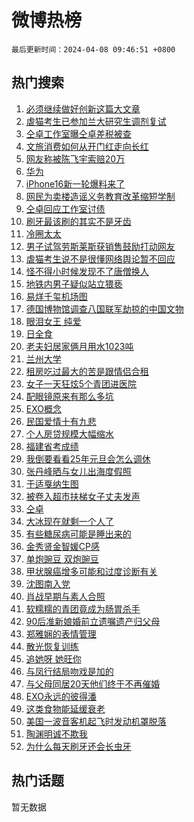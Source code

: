 # 微博热榜

`最后更新时间：2024-04-08 09:46:51 +0800`

## 热门搜索

1. [必须继续做好创新这篇大文章](https://m.weibo.cn/search?containerid=100103type%3D1%26t%3D10%26q%3D%23%E5%BF%85%E9%A1%BB%E7%BB%A7%E7%BB%AD%E5%81%9A%E5%A5%BD%E5%88%9B%E6%96%B0%E8%BF%99%E7%AF%87%E5%A4%A7%E6%96%87%E7%AB%A0%23&stream_entry_id=51&isnewpage=1&extparam=seat%3D1%26pos%3D0%26q%3D%2523%25E5%25BF%2585%25E9%25A1%25BB%25E7%25BB%25A7%25E7%25BB%25AD%25E5%2581%259A%25E5%25A5%25BD%25E5%2588%259B%25E6%2596%25B0%25E8%25BF%2599%25E7%25AF%2587%25E5%25A4%25A7%25E6%2596%2587%25E7%25AB%25A0%2523%26stream_entry_id%3D51%26dgr%3D0%26c_type%3D51%26filter_type%3Drealtimehot%26cate%3D10103%26display_time%3D1712540810%26pre_seqid%3D171254081014905556225)
1. [虐猫考生已参加兰大研究生调剂复试](https://m.weibo.cn/search?containerid=100103type%3D1%26t%3D10%26q%3D%23%E8%99%90%E7%8C%AB%E8%80%83%E7%94%9F%E5%B7%B2%E5%8F%82%E5%8A%A0%E5%85%B0%E5%A4%A7%E7%A0%94%E7%A9%B6%E7%94%9F%E8%B0%83%E5%89%82%E5%A4%8D%E8%AF%95%23&stream_entry_id=31&isnewpage=1&extparam=seat%3D1%26pos%3D0%26flag%3D2%26q%3D%2523%25E8%2599%2590%25E7%258C%25AB%25E8%2580%2583%25E7%2594%259F%25E5%25B7%25B2%25E5%258F%2582%25E5%258A%25A0%25E5%2585%25B0%25E5%25A4%25A7%25E7%25A0%2594%25E7%25A9%25B6%25E7%2594%259F%25E8%25B0%2583%25E5%2589%2582%25E5%25A4%258D%25E8%25AF%2595%2523%26dgr%3D0%26c_type%3D31%26cate%3D5001%26band_rank%3D1%26stream_entry_id%3D31%26lcate%3D5001%26filter_type%3Drealtimehot%26realpos%3D1%26display_time%3D1712540810%26pre_seqid%3D171254081014905556225)
1. [仝卓工作室曝仝卓差税被查](https://m.weibo.cn/search?containerid=100103type%3D1%26t%3D10%26q%3D%23%E4%BB%9D%E5%8D%93%E5%B7%A5%E4%BD%9C%E5%AE%A4%E6%9B%9D%E4%BB%9D%E5%8D%93%E5%B7%AE%E7%A8%8E%E8%A2%AB%E6%9F%A5%23&stream_entry_id=31&isnewpage=1&extparam=seat%3D1%26pos%3D1%26flag%3D2%26q%3D%2523%25E4%25BB%259D%25E5%258D%2593%25E5%25B7%25A5%25E4%25BD%259C%25E5%25AE%25A4%25E6%259B%259D%25E4%25BB%259D%25E5%258D%2593%25E5%25B7%25AE%25E7%25A8%258E%25E8%25A2%25AB%25E6%259F%25A5%2523%26dgr%3D0%26c_type%3D31%26cate%3D5001%26band_rank%3D2%26stream_entry_id%3D31%26lcate%3D5001%26filter_type%3Drealtimehot%26realpos%3D2%26display_time%3D1712540810%26pre_seqid%3D171254081014905556225)
1. [文旅消费如何从开门红走向长红](https://m.weibo.cn/search?containerid=100103type%3D1%26t%3D10%26q%3D%23%E6%96%87%E6%97%85%E6%B6%88%E8%B4%B9%E5%A6%82%E4%BD%95%E4%BB%8E%E5%BC%80%E9%97%A8%E7%BA%A2%E8%B5%B0%E5%90%91%E9%95%BF%E7%BA%A2%23&stream_entry_id=31&isnewpage=1&extparam=seat%3D1%26pos%3D2%26flag%3D0%26q%3D%2523%25E6%2596%2587%25E6%2597%2585%25E6%25B6%2588%25E8%25B4%25B9%25E5%25A6%2582%25E4%25BD%2595%25E4%25BB%258E%25E5%25BC%2580%25E9%2597%25A8%25E7%25BA%25A2%25E8%25B5%25B0%25E5%2590%2591%25E9%2595%25BF%25E7%25BA%25A2%2523%26dgr%3D0%26c_type%3D31%26cate%3D5001%26band_rank%3D3%26stream_entry_id%3D31%26lcate%3D5001%26filter_type%3Drealtimehot%26realpos%3D3%26display_time%3D1712540810%26pre_seqid%3D171254081014905556225)
1. [网友称被陈飞宇索赔20万](https://m.weibo.cn/search?containerid=100103type%3D1%26t%3D10%26q%3D%23%E7%BD%91%E5%8F%8B%E7%A7%B0%E8%A2%AB%E9%99%88%E9%A3%9E%E5%AE%87%E7%B4%A2%E8%B5%9420%E4%B8%87%23&stream_entry_id=31&isnewpage=1&extparam=seat%3D1%26pos%3D3%26flag%3D1%26q%3D%2523%25E7%25BD%2591%25E5%258F%258B%25E7%25A7%25B0%25E8%25A2%25AB%25E9%2599%2588%25E9%25A3%259E%25E5%25AE%2587%25E7%25B4%25A2%25E8%25B5%259420%25E4%25B8%2587%2523%26dgr%3D0%26c_type%3D31%26cate%3D5001%26band_rank%3D4%26stream_entry_id%3D31%26lcate%3D5001%26filter_type%3Drealtimehot%26realpos%3D4%26display_time%3D1712540810%26pre_seqid%3D171254081014905556225)
1. [华为](https://m.weibo.cn/search?containerid=100103type%3D1%26t%3D10%26q%3D%E5%8D%8E%E4%B8%BA&stream_entry_id=31&isnewpage=1&extparam=seat%3D1%26pos%3D4%26flag%3D1%26q%3D%25E5%258D%258E%25E4%25B8%25BA%26dgr%3D0%26c_type%3D31%26cate%3D5001%26band_rank%3D5%26stream_entry_id%3D31%26lcate%3D5001%26filter_type%3Drealtimehot%26realpos%3D5%26display_time%3D1712540810%26pre_seqid%3D171254081014905556225)
1. [iPhone16新一轮爆料来了](https://m.weibo.cn/search?containerid=100103type%3D1%26t%3D10%26q%3D%23iPhone16%E6%96%B0%E4%B8%80%E8%BD%AE%E7%88%86%E6%96%99%E6%9D%A5%E4%BA%86%23&stream_entry_id=31&isnewpage=1&extparam=seat%3D1%26pos%3D5%26flag%3D0%26q%3D%2523iPhone16%25E6%2596%25B0%25E4%25B8%2580%25E8%25BD%25AE%25E7%2588%2586%25E6%2596%2599%25E6%259D%25A5%25E4%25BA%2586%2523%26dgr%3D0%26c_type%3D31%26cate%3D5001%26band_rank%3D6%26stream_entry_id%3D31%26lcate%3D5001%26filter_type%3Drealtimehot%26realpos%3D6%26display_time%3D1712540810%26pre_seqid%3D171254081014905556225)
1. [网民为卖楼造谣义务教育改革缩短学制](https://m.weibo.cn/search?containerid=100103type%3D1%26t%3D10%26q%3D%23%E7%BD%91%E6%B0%91%E4%B8%BA%E5%8D%96%E6%A5%BC%E9%80%A0%E8%B0%A3%E4%B9%89%E5%8A%A1%E6%95%99%E8%82%B2%E6%94%B9%E9%9D%A9%E7%BC%A9%E7%9F%AD%E5%AD%A6%E5%88%B6%23&stream_entry_id=31&isnewpage=1&extparam=seat%3D1%26pos%3D6%26q%3D%2523%25E7%25BD%2591%25E6%25B0%2591%25E4%25B8%25BA%25E5%258D%2596%25E6%25A5%25BC%25E9%2580%25A0%25E8%25B0%25A3%25E4%25B9%2589%25E5%258A%25A1%25E6%2595%2599%25E8%2582%25B2%25E6%2594%25B9%25E9%259D%25A9%25E7%25BC%25A9%25E7%259F%25AD%25E5%25AD%25A6%25E5%2588%25B6%2523%26dgr%3D0%26c_type%3D31%26adid%3D230268%26cate%3D5001%26band_rank%3D7%26stream_entry_id%3D31%26is_ad_pos%3D1%26filter_type%3Drealtimehot%26lcate%3D5001%26display_time%3D1712540810%26pre_seqid%3D171254081014905556225)
1. [仝卓回应工作室讨债](https://m.weibo.cn/search?containerid=100103type%3D1%26t%3D10%26q%3D%23%E4%BB%9D%E5%8D%93%E5%9B%9E%E5%BA%94%E5%B7%A5%E4%BD%9C%E5%AE%A4%E8%AE%A8%E5%80%BA%23&stream_entry_id=31&isnewpage=1&extparam=seat%3D1%26pos%3D7%26flag%3D1%26q%3D%2523%25E4%25BB%259D%25E5%258D%2593%25E5%259B%259E%25E5%25BA%2594%25E5%25B7%25A5%25E4%25BD%259C%25E5%25AE%25A4%25E8%25AE%25A8%25E5%2580%25BA%2523%26dgr%3D0%26c_type%3D31%26cate%3D5001%26band_rank%3D7%26stream_entry_id%3D31%26lcate%3D5001%26filter_type%3Drealtimehot%26realpos%3D7%26display_time%3D1712540810%26pre_seqid%3D171254081014905556225)
1. [刷牙最该刷的其实不是牙齿](https://m.weibo.cn/search?containerid=100103type%3D1%26t%3D10%26q%3D%23%E5%88%B7%E7%89%99%E6%9C%80%E8%AF%A5%E5%88%B7%E7%9A%84%E5%85%B6%E5%AE%9E%E4%B8%8D%E6%98%AF%E7%89%99%E9%BD%BF%23&stream_entry_id=31&isnewpage=1&extparam=seat%3D1%26pos%3D8%26flag%3D0%26q%3D%2523%25E5%2588%25B7%25E7%2589%2599%25E6%259C%2580%25E8%25AF%25A5%25E5%2588%25B7%25E7%259A%2584%25E5%2585%25B6%25E5%25AE%259E%25E4%25B8%258D%25E6%2598%25AF%25E7%2589%2599%25E9%25BD%25BF%2523%26dgr%3D0%26c_type%3D31%26cate%3D5001%26band_rank%3D8%26stream_entry_id%3D31%26lcate%3D5001%26filter_type%3Drealtimehot%26realpos%3D8%26display_time%3D1712540810%26pre_seqid%3D171254081014905556225)
1. [冷圈太太](https://m.weibo.cn/search?containerid=100103type%3D1%26t%3D10%26q%3D%E5%86%B7%E5%9C%88%E5%A4%AA%E5%A4%AA&stream_entry_id=31&isnewpage=1&extparam=seat%3D1%26pos%3D9%26flag%3D0%26q%3D%25E5%2586%25B7%25E5%259C%2588%25E5%25A4%25AA%25E5%25A4%25AA%26dgr%3D0%26c_type%3D31%26cate%3D5001%26band_rank%3D9%26stream_entry_id%3D31%26lcate%3D5001%26filter_type%3Drealtimehot%26realpos%3D9%26display_time%3D1712540810%26pre_seqid%3D171254081014905556225)
1. [男子试驾劳斯莱斯获销售鼓励打动网友](https://m.weibo.cn/search?containerid=100103type%3D1%26t%3D10%26q%3D%23%E7%94%B7%E5%AD%90%E8%AF%95%E9%A9%BE%E5%8A%B3%E6%96%AF%E8%8E%B1%E6%96%AF%E8%8E%B7%E9%94%80%E5%94%AE%E9%BC%93%E5%8A%B1%E6%89%93%E5%8A%A8%E7%BD%91%E5%8F%8B%23&stream_entry_id=31&isnewpage=1&extparam=seat%3D1%26pos%3D10%26flag%3D32768%26q%3D%2523%25E7%2594%25B7%25E5%25AD%2590%25E8%25AF%2595%25E9%25A9%25BE%25E5%258A%25B3%25E6%2596%25AF%25E8%258E%25B1%25E6%2596%25AF%25E8%258E%25B7%25E9%2594%2580%25E5%2594%25AE%25E9%25BC%2593%25E5%258A%25B1%25E6%2589%2593%25E5%258A%25A8%25E7%25BD%2591%25E5%258F%258B%2523%26dgr%3D0%26c_type%3D31%26cate%3D5001%26band_rank%3D10%26stream_entry_id%3D31%26lcate%3D5001%26filter_type%3Drealtimehot%26realpos%3D10%26display_time%3D1712540810%26pre_seqid%3D171254081014905556225)
1. [虐猫考生说不是很懂网络舆论暂不回应](https://m.weibo.cn/search?containerid=100103type%3D1%26t%3D10%26q%3D%23%E8%99%90%E7%8C%AB%E8%80%83%E7%94%9F%E8%AF%B4%E4%B8%8D%E6%98%AF%E5%BE%88%E6%87%82%E7%BD%91%E7%BB%9C%E8%88%86%E8%AE%BA%E6%9A%82%E4%B8%8D%E5%9B%9E%E5%BA%94%23&stream_entry_id=31&isnewpage=1&extparam=seat%3D1%26pos%3D11%26flag%3D2%26q%3D%2523%25E8%2599%2590%25E7%258C%25AB%25E8%2580%2583%25E7%2594%259F%25E8%25AF%25B4%25E4%25B8%258D%25E6%2598%25AF%25E5%25BE%2588%25E6%2587%2582%25E7%25BD%2591%25E7%25BB%259C%25E8%2588%2586%25E8%25AE%25BA%25E6%259A%2582%25E4%25B8%258D%25E5%259B%259E%25E5%25BA%2594%2523%26dgr%3D0%26c_type%3D31%26cate%3D5001%26band_rank%3D11%26stream_entry_id%3D31%26lcate%3D5001%26filter_type%3Drealtimehot%26realpos%3D11%26display_time%3D1712540810%26pre_seqid%3D171254081014905556225)
1. [怪不得小时候发现不了唐僧换人](https://m.weibo.cn/search?containerid=100103type%3D1%26t%3D10%26q%3D%E6%80%AA%E4%B8%8D%E5%BE%97%E5%B0%8F%E6%97%B6%E5%80%99%E5%8F%91%E7%8E%B0%E4%B8%8D%E4%BA%86%E5%94%90%E5%83%A7%E6%8D%A2%E4%BA%BA&stream_entry_id=31&isnewpage=1&extparam=seat%3D1%26pos%3D12%26flag%3D1%26q%3D%25E6%2580%25AA%25E4%25B8%258D%25E5%25BE%2597%25E5%25B0%258F%25E6%2597%25B6%25E5%2580%2599%25E5%258F%2591%25E7%258E%25B0%25E4%25B8%258D%25E4%25BA%2586%25E5%2594%2590%25E5%2583%25A7%25E6%258D%25A2%25E4%25BA%25BA%26dgr%3D0%26c_type%3D31%26cate%3D5001%26band_rank%3D12%26stream_entry_id%3D31%26lcate%3D5001%26filter_type%3Drealtimehot%26realpos%3D12%26display_time%3D1712540810%26pre_seqid%3D171254081014905556225)
1. [地铁内男子疑似站立猥亵](https://m.weibo.cn/search?containerid=100103type%3D1%26t%3D10%26q%3D%23%E5%9C%B0%E9%93%81%E5%86%85%E7%94%B7%E5%AD%90%E7%96%91%E4%BC%BC%E7%AB%99%E7%AB%8B%E7%8C%A5%E4%BA%B5%23&stream_entry_id=31&isnewpage=1&extparam=seat%3D1%26pos%3D13%26flag%3D0%26q%3D%2523%25E5%259C%25B0%25E9%2593%2581%25E5%2586%2585%25E7%2594%25B7%25E5%25AD%2590%25E7%2596%2591%25E4%25BC%25BC%25E7%25AB%2599%25E7%25AB%258B%25E7%258C%25A5%25E4%25BA%25B5%2523%26dgr%3D0%26c_type%3D31%26cate%3D5001%26band_rank%3D13%26stream_entry_id%3D31%26lcate%3D5001%26filter_type%3Drealtimehot%26realpos%3D13%26display_time%3D1712540810%26pre_seqid%3D171254081014905556225)
1. [易烊千玺机场图](https://m.weibo.cn/search?containerid=100103type%3D1%26t%3D10%26q%3D%E6%98%93%E7%83%8A%E5%8D%83%E7%8E%BA%E6%9C%BA%E5%9C%BA%E5%9B%BE&stream_entry_id=31&isnewpage=1&extparam=seat%3D1%26pos%3D14%26flag%3D1%26q%3D%25E6%2598%2593%25E7%2583%258A%25E5%258D%2583%25E7%258E%25BA%25E6%259C%25BA%25E5%259C%25BA%25E5%259B%25BE%26dgr%3D0%26c_type%3D31%26cate%3D5001%26band_rank%3D14%26stream_entry_id%3D31%26lcate%3D5001%26filter_type%3Drealtimehot%26realpos%3D14%26display_time%3D1712540810%26pre_seqid%3D171254081014905556225)
1. [德国博物馆调查八国联军劫掠的中国文物](https://m.weibo.cn/search?containerid=100103type%3D1%26t%3D10%26q%3D%23%E5%BE%B7%E5%9B%BD%E5%8D%9A%E7%89%A9%E9%A6%86%E8%B0%83%E6%9F%A5%E5%85%AB%E5%9B%BD%E8%81%94%E5%86%9B%E5%8A%AB%E6%8E%A0%E7%9A%84%E4%B8%AD%E5%9B%BD%E6%96%87%E7%89%A9%23&stream_entry_id=31&isnewpage=1&extparam=seat%3D1%26pos%3D15%26flag%3D1%26q%3D%2523%25E5%25BE%25B7%25E5%259B%25BD%25E5%258D%259A%25E7%2589%25A9%25E9%25A6%2586%25E8%25B0%2583%25E6%259F%25A5%25E5%2585%25AB%25E5%259B%25BD%25E8%2581%2594%25E5%2586%259B%25E5%258A%25AB%25E6%258E%25A0%25E7%259A%2584%25E4%25B8%25AD%25E5%259B%25BD%25E6%2596%2587%25E7%2589%25A9%2523%26dgr%3D0%26c_type%3D31%26cate%3D5001%26band_rank%3D15%26stream_entry_id%3D31%26lcate%3D5001%26filter_type%3Drealtimehot%26realpos%3D15%26display_time%3D1712540810%26pre_seqid%3D171254081014905556225)
1. [眼泪女王 纯爱](https://m.weibo.cn/search?containerid=100103type%3D1%26t%3D10%26q%3D%E7%9C%BC%E6%B3%AA%E5%A5%B3%E7%8E%8B+%E7%BA%AF%E7%88%B1&stream_entry_id=31&isnewpage=1&extparam=seat%3D1%26pos%3D16%26flag%3D1%26q%3D%25E7%259C%25BC%25E6%25B3%25AA%25E5%25A5%25B3%25E7%258E%258B%2520%25E7%25BA%25AF%25E7%2588%25B1%26dgr%3D0%26c_type%3D31%26cate%3D5001%26band_rank%3D16%26stream_entry_id%3D31%26lcate%3D5001%26filter_type%3Drealtimehot%26realpos%3D16%26display_time%3D1712540810%26pre_seqid%3D171254081014905556225)
1. [日全食](https://m.weibo.cn/search?containerid=100103type%3D1%26t%3D10%26q%3D%E6%97%A5%E5%85%A8%E9%A3%9F&stream_entry_id=31&isnewpage=1&extparam=seat%3D1%26pos%3D17%26flag%3D0%26q%3D%25E6%2597%25A5%25E5%2585%25A8%25E9%25A3%259F%26dgr%3D0%26c_type%3D31%26cate%3D5001%26band_rank%3D17%26stream_entry_id%3D31%26lcate%3D5001%26filter_type%3Drealtimehot%26realpos%3D17%26display_time%3D1712540810%26pre_seqid%3D171254081014905556225)
1. [老夫妇居家俩月用水1023吨](https://m.weibo.cn/search?containerid=100103type%3D1%26t%3D10%26q%3D%23%E8%80%81%E5%A4%AB%E5%A6%87%E5%B1%85%E5%AE%B6%E4%BF%A9%E6%9C%88%E7%94%A8%E6%B0%B41023%E5%90%A8%23&stream_entry_id=31&isnewpage=1&extparam=seat%3D1%26pos%3D18%26flag%3D1%26q%3D%2523%25E8%2580%2581%25E5%25A4%25AB%25E5%25A6%2587%25E5%25B1%2585%25E5%25AE%25B6%25E4%25BF%25A9%25E6%259C%2588%25E7%2594%25A8%25E6%25B0%25B41023%25E5%2590%25A8%2523%26dgr%3D0%26c_type%3D31%26cate%3D5001%26band_rank%3D18%26stream_entry_id%3D31%26lcate%3D5001%26filter_type%3Drealtimehot%26realpos%3D18%26display_time%3D1712540810%26pre_seqid%3D171254081014905556225)
1. [兰州大学](https://m.weibo.cn/search?containerid=100103type%3D1%26t%3D10%26q%3D%E5%85%B0%E5%B7%9E%E5%A4%A7%E5%AD%A6&stream_entry_id=31&isnewpage=1&extparam=seat%3D1%26pos%3D19%26flag%3D1%26q%3D%25E5%2585%25B0%25E5%25B7%259E%25E5%25A4%25A7%25E5%25AD%25A6%26dgr%3D0%26c_type%3D31%26cate%3D5001%26band_rank%3D19%26stream_entry_id%3D31%26lcate%3D5001%26filter_type%3Drealtimehot%26realpos%3D19%26display_time%3D1712540810%26pre_seqid%3D171254081014905556225)
1. [租房吃过最大的苦是跟情侣合租](https://m.weibo.cn/search?containerid=100103type%3D1%26t%3D10%26q%3D%23%E7%A7%9F%E6%88%BF%E5%90%83%E8%BF%87%E6%9C%80%E5%A4%A7%E7%9A%84%E8%8B%A6%E6%98%AF%E8%B7%9F%E6%83%85%E4%BE%A3%E5%90%88%E7%A7%9F%23&stream_entry_id=31&isnewpage=1&extparam=seat%3D1%26pos%3D20%26flag%3D0%26q%3D%2523%25E7%25A7%259F%25E6%2588%25BF%25E5%2590%2583%25E8%25BF%2587%25E6%259C%2580%25E5%25A4%25A7%25E7%259A%2584%25E8%258B%25A6%25E6%2598%25AF%25E8%25B7%259F%25E6%2583%2585%25E4%25BE%25A3%25E5%2590%2588%25E7%25A7%259F%2523%26dgr%3D0%26c_type%3D31%26cate%3D5001%26band_rank%3D20%26stream_entry_id%3D31%26lcate%3D5001%26filter_type%3Drealtimehot%26realpos%3D20%26display_time%3D1712540810%26pre_seqid%3D171254081014905556225)
1. [女子一天狂炫5个青团进医院](https://m.weibo.cn/search?containerid=100103type%3D1%26t%3D10%26q%3D%23%E5%A5%B3%E5%AD%90%E4%B8%80%E5%A4%A9%E7%8B%82%E7%82%AB5%E4%B8%AA%E9%9D%92%E5%9B%A2%E8%BF%9B%E5%8C%BB%E9%99%A2%23&stream_entry_id=31&isnewpage=1&extparam=seat%3D1%26pos%3D21%26flag%3D1%26q%3D%2523%25E5%25A5%25B3%25E5%25AD%2590%25E4%25B8%2580%25E5%25A4%25A9%25E7%258B%2582%25E7%2582%25AB5%25E4%25B8%25AA%25E9%259D%2592%25E5%259B%25A2%25E8%25BF%259B%25E5%258C%25BB%25E9%2599%25A2%2523%26dgr%3D0%26c_type%3D31%26cate%3D5001%26band_rank%3D21%26stream_entry_id%3D31%26lcate%3D5001%26filter_type%3Drealtimehot%26realpos%3D21%26display_time%3D1712540810%26pre_seqid%3D171254081014905556225)
1. [配眼镜原来有那么多坑](https://m.weibo.cn/search?containerid=100103type%3D1%26t%3D10%26q%3D%23%E9%85%8D%E7%9C%BC%E9%95%9C%E5%8E%9F%E6%9D%A5%E6%9C%89%E9%82%A3%E4%B9%88%E5%A4%9A%E5%9D%91%23&stream_entry_id=31&isnewpage=1&extparam=seat%3D1%26pos%3D22%26flag%3D1%26q%3D%2523%25E9%2585%258D%25E7%259C%25BC%25E9%2595%259C%25E5%258E%259F%25E6%259D%25A5%25E6%259C%2589%25E9%2582%25A3%25E4%25B9%2588%25E5%25A4%259A%25E5%259D%2591%2523%26dgr%3D0%26c_type%3D31%26cate%3D5001%26band_rank%3D22%26stream_entry_id%3D31%26lcate%3D5001%26filter_type%3Drealtimehot%26realpos%3D22%26display_time%3D1712540810%26pre_seqid%3D171254081014905556225)
1. [EXO概念](https://m.weibo.cn/search?containerid=100103type%3D1%26t%3D10%26q%3DEXO%E6%A6%82%E5%BF%B5&stream_entry_id=31&isnewpage=1&extparam=seat%3D1%26pos%3D23%26flag%3D1%26q%3DEXO%25E6%25A6%2582%25E5%25BF%25B5%26dgr%3D0%26c_type%3D31%26cate%3D5001%26band_rank%3D23%26stream_entry_id%3D31%26lcate%3D5001%26filter_type%3Drealtimehot%26realpos%3D23%26display_time%3D1712540810%26pre_seqid%3D171254081014905556225)
1. [民国爱情十有九悲](https://m.weibo.cn/search?containerid=100103type%3D1%26t%3D10%26q%3D%E6%B0%91%E5%9B%BD%E7%88%B1%E6%83%85%E5%8D%81%E6%9C%89%E4%B9%9D%E6%82%B2&stream_entry_id=31&isnewpage=1&extparam=seat%3D1%26pos%3D24%26flag%3D1%26q%3D%25E6%25B0%2591%25E5%259B%25BD%25E7%2588%25B1%25E6%2583%2585%25E5%258D%2581%25E6%259C%2589%25E4%25B9%259D%25E6%2582%25B2%26dgr%3D0%26c_type%3D31%26cate%3D5001%26band_rank%3D24%26stream_entry_id%3D31%26lcate%3D5001%26filter_type%3Drealtimehot%26realpos%3D24%26display_time%3D1712540810%26pre_seqid%3D171254081014905556225)
1. [个人房贷规模大幅缩水](https://m.weibo.cn/search?containerid=100103type%3D1%26t%3D10%26q%3D%23%E4%B8%AA%E4%BA%BA%E6%88%BF%E8%B4%B7%E8%A7%84%E6%A8%A1%E5%A4%A7%E5%B9%85%E7%BC%A9%E6%B0%B4%23&stream_entry_id=31&isnewpage=1&extparam=seat%3D1%26pos%3D25%26flag%3D0%26q%3D%2523%25E4%25B8%25AA%25E4%25BA%25BA%25E6%2588%25BF%25E8%25B4%25B7%25E8%25A7%2584%25E6%25A8%25A1%25E5%25A4%25A7%25E5%25B9%2585%25E7%25BC%25A9%25E6%25B0%25B4%2523%26dgr%3D0%26c_type%3D31%26cate%3D5001%26band_rank%3D25%26stream_entry_id%3D31%26lcate%3D5001%26filter_type%3Drealtimehot%26realpos%3D25%26display_time%3D1712540810%26pre_seqid%3D171254081014905556225)
1. [福建省考成绩](https://m.weibo.cn/search?containerid=100103type%3D1%26t%3D10%26q%3D%E7%A6%8F%E5%BB%BA%E7%9C%81%E8%80%83%E6%88%90%E7%BB%A9&stream_entry_id=31&isnewpage=1&extparam=seat%3D1%26pos%3D26%26flag%3D1%26q%3D%25E7%25A6%258F%25E5%25BB%25BA%25E7%259C%2581%25E8%2580%2583%25E6%2588%2590%25E7%25BB%25A9%26dgr%3D0%26c_type%3D31%26cate%3D5001%26band_rank%3D26%26stream_entry_id%3D31%26lcate%3D5001%26filter_type%3Drealtimehot%26realpos%3D26%26display_time%3D1712540810%26pre_seqid%3D171254081014905556225)
1. [我倒要看看25年元旦会怎么调休](https://m.weibo.cn/search?containerid=100103type%3D1%26t%3D10%26q%3D%23%E6%88%91%E5%80%92%E8%A6%81%E7%9C%8B%E7%9C%8B25%E5%B9%B4%E5%85%83%E6%97%A6%E4%BC%9A%E6%80%8E%E4%B9%88%E8%B0%83%E4%BC%91%23&stream_entry_id=31&isnewpage=1&extparam=seat%3D1%26pos%3D27%26flag%3D0%26q%3D%2523%25E6%2588%2591%25E5%2580%2592%25E8%25A6%2581%25E7%259C%258B%25E7%259C%258B25%25E5%25B9%25B4%25E5%2585%2583%25E6%2597%25A6%25E4%25BC%259A%25E6%2580%258E%25E4%25B9%2588%25E8%25B0%2583%25E4%25BC%2591%2523%26dgr%3D0%26c_type%3D31%26cate%3D5001%26band_rank%3D27%26stream_entry_id%3D31%26lcate%3D5001%26filter_type%3Drealtimehot%26realpos%3D27%26display_time%3D1712540810%26pre_seqid%3D171254081014905556225)
1. [张丹峰晒与女儿出海度假照](https://m.weibo.cn/search?containerid=100103type%3D1%26t%3D10%26q%3D%23%E5%BC%A0%E4%B8%B9%E5%B3%B0%E6%99%92%E4%B8%8E%E5%A5%B3%E5%84%BF%E5%87%BA%E6%B5%B7%E5%BA%A6%E5%81%87%E7%85%A7%23&stream_entry_id=31&isnewpage=1&extparam=seat%3D1%26pos%3D28%26flag%3D0%26q%3D%2523%25E5%25BC%25A0%25E4%25B8%25B9%25E5%25B3%25B0%25E6%2599%2592%25E4%25B8%258E%25E5%25A5%25B3%25E5%2584%25BF%25E5%2587%25BA%25E6%25B5%25B7%25E5%25BA%25A6%25E5%2581%2587%25E7%2585%25A7%2523%26dgr%3D0%26c_type%3D31%26cate%3D5001%26band_rank%3D28%26stream_entry_id%3D31%26lcate%3D5001%26filter_type%3Drealtimehot%26realpos%3D28%26display_time%3D1712540810%26pre_seqid%3D171254081014905556225)
1. [于适戛纳生图](https://m.weibo.cn/search?containerid=100103type%3D1%26t%3D10%26q%3D%23%E4%BA%8E%E9%80%82%E6%88%9B%E7%BA%B3%E7%94%9F%E5%9B%BE%23&stream_entry_id=31&isnewpage=1&extparam=seat%3D1%26pos%3D29%26flag%3D1%26q%3D%2523%25E4%25BA%258E%25E9%2580%2582%25E6%2588%259B%25E7%25BA%25B3%25E7%2594%259F%25E5%259B%25BE%2523%26dgr%3D0%26c_type%3D31%26cate%3D5001%26band_rank%3D29%26stream_entry_id%3D31%26lcate%3D5001%26filter_type%3Drealtimehot%26realpos%3D29%26display_time%3D1712540810%26pre_seqid%3D171254081014905556225)
1. [被卷入超市扶梯女子丈夫发声](https://m.weibo.cn/search?containerid=100103type%3D1%26t%3D10%26q%3D%23%E8%A2%AB%E5%8D%B7%E5%85%A5%E8%B6%85%E5%B8%82%E6%89%B6%E6%A2%AF%E5%A5%B3%E5%AD%90%E4%B8%88%E5%A4%AB%E5%8F%91%E5%A3%B0%23&stream_entry_id=31&isnewpage=1&extparam=seat%3D1%26pos%3D30%26flag%3D0%26q%3D%2523%25E8%25A2%25AB%25E5%258D%25B7%25E5%2585%25A5%25E8%25B6%2585%25E5%25B8%2582%25E6%2589%25B6%25E6%25A2%25AF%25E5%25A5%25B3%25E5%25AD%2590%25E4%25B8%2588%25E5%25A4%25AB%25E5%258F%2591%25E5%25A3%25B0%2523%26dgr%3D0%26c_type%3D31%26cate%3D5001%26band_rank%3D30%26stream_entry_id%3D31%26lcate%3D5001%26filter_type%3Drealtimehot%26realpos%3D30%26display_time%3D1712540810%26pre_seqid%3D171254081014905556225)
1. [仝卓](https://m.weibo.cn/search?containerid=100103type%3D1%26t%3D10%26q%3D%E4%BB%9D%E5%8D%93&stream_entry_id=31&isnewpage=1&extparam=seat%3D1%26pos%3D31%26flag%3D0%26q%3D%25E4%25BB%259D%25E5%258D%2593%26dgr%3D0%26c_type%3D31%26cate%3D5001%26band_rank%3D31%26stream_entry_id%3D31%26lcate%3D5001%26filter_type%3Drealtimehot%26realpos%3D31%26display_time%3D1712540810%26pre_seqid%3D171254081014905556225)
1. [大冰现在就剩一个人了](https://m.weibo.cn/search?containerid=100103type%3D1%26t%3D10%26q%3D%E5%A4%A7%E5%86%B0%E7%8E%B0%E5%9C%A8%E5%B0%B1%E5%89%A9%E4%B8%80%E4%B8%AA%E4%BA%BA%E4%BA%86&stream_entry_id=31&isnewpage=1&extparam=seat%3D1%26pos%3D32%26flag%3D1%26q%3D%25E5%25A4%25A7%25E5%2586%25B0%25E7%258E%25B0%25E5%259C%25A8%25E5%25B0%25B1%25E5%2589%25A9%25E4%25B8%2580%25E4%25B8%25AA%25E4%25BA%25BA%25E4%25BA%2586%26dgr%3D0%26c_type%3D31%26cate%3D5001%26band_rank%3D32%26stream_entry_id%3D31%26lcate%3D5001%26filter_type%3Drealtimehot%26realpos%3D32%26display_time%3D1712540810%26pre_seqid%3D171254081014905556225)
1. [有些糖尿病可能是睡出来的](https://m.weibo.cn/search?containerid=100103type%3D1%26t%3D10%26q%3D%23%E6%9C%89%E4%BA%9B%E7%B3%96%E5%B0%BF%E7%97%85%E5%8F%AF%E8%83%BD%E6%98%AF%E7%9D%A1%E5%87%BA%E6%9D%A5%E7%9A%84%23&stream_entry_id=31&isnewpage=1&extparam=seat%3D1%26pos%3D33%26flag%3D0%26q%3D%2523%25E6%259C%2589%25E4%25BA%259B%25E7%25B3%2596%25E5%25B0%25BF%25E7%2597%2585%25E5%258F%25AF%25E8%2583%25BD%25E6%2598%25AF%25E7%259D%25A1%25E5%2587%25BA%25E6%259D%25A5%25E7%259A%2584%2523%26dgr%3D0%26c_type%3D31%26cate%3D5001%26band_rank%3D33%26stream_entry_id%3D31%26lcate%3D5001%26filter_type%3Drealtimehot%26realpos%3D33%26display_time%3D1712540810%26pre_seqid%3D171254081014905556225)
1. [金秀贤金智媛CP感](https://m.weibo.cn/search?containerid=100103type%3D1%26t%3D10%26q%3D%E9%87%91%E7%A7%80%E8%B4%A4%E9%87%91%E6%99%BA%E5%AA%9BCP%E6%84%9F&stream_entry_id=31&isnewpage=1&extparam=seat%3D1%26pos%3D34%26flag%3D1%26q%3D%25E9%2587%2591%25E7%25A7%2580%25E8%25B4%25A4%25E9%2587%2591%25E6%2599%25BA%25E5%25AA%259BCP%25E6%2584%259F%26dgr%3D0%26c_type%3D31%26cate%3D5001%26band_rank%3D34%26stream_entry_id%3D31%26lcate%3D5001%26filter_type%3Drealtimehot%26realpos%3D34%26display_time%3D1712540810%26pre_seqid%3D171254081014905556225)
1. [单炮豌豆 双炮豌豆](https://m.weibo.cn/search?containerid=100103type%3D1%26t%3D10%26q%3D%E5%8D%95%E7%82%AE%E8%B1%8C%E8%B1%86+%E5%8F%8C%E7%82%AE%E8%B1%8C%E8%B1%86&stream_entry_id=31&isnewpage=1&extparam=seat%3D1%26pos%3D35%26flag%3D1%26q%3D%25E5%258D%2595%25E7%2582%25AE%25E8%25B1%258C%25E8%25B1%2586%2520%25E5%258F%258C%25E7%2582%25AE%25E8%25B1%258C%25E8%25B1%2586%26dgr%3D0%26c_type%3D31%26cate%3D5001%26band_rank%3D35%26stream_entry_id%3D31%26lcate%3D5001%26filter_type%3Drealtimehot%26realpos%3D35%26display_time%3D1712540810%26pre_seqid%3D171254081014905556225)
1. [甲状腺癌增多可能和过度诊断有关](https://m.weibo.cn/search?containerid=100103type%3D1%26t%3D10%26q%3D%23%E7%94%B2%E7%8A%B6%E8%85%BA%E7%99%8C%E5%A2%9E%E5%A4%9A%E5%8F%AF%E8%83%BD%E5%92%8C%E8%BF%87%E5%BA%A6%E8%AF%8A%E6%96%AD%E6%9C%89%E5%85%B3%23&stream_entry_id=31&isnewpage=1&extparam=seat%3D1%26pos%3D36%26flag%3D0%26q%3D%2523%25E7%2594%25B2%25E7%258A%25B6%25E8%2585%25BA%25E7%2599%258C%25E5%25A2%259E%25E5%25A4%259A%25E5%258F%25AF%25E8%2583%25BD%25E5%2592%258C%25E8%25BF%2587%25E5%25BA%25A6%25E8%25AF%258A%25E6%2596%25AD%25E6%259C%2589%25E5%2585%25B3%2523%26dgr%3D0%26c_type%3D31%26cate%3D5001%26band_rank%3D36%26stream_entry_id%3D31%26lcate%3D5001%26filter_type%3Drealtimehot%26realpos%3D36%26display_time%3D1712540810%26pre_seqid%3D171254081014905556225)
1. [沈图南入党](https://m.weibo.cn/search?containerid=100103type%3D1%26t%3D10%26q%3D%23%E6%B2%88%E5%9B%BE%E5%8D%97%E5%85%A5%E5%85%9A%23&stream_entry_id=31&isnewpage=1&extparam=seat%3D1%26pos%3D37%26flag%3D0%26q%3D%2523%25E6%25B2%2588%25E5%259B%25BE%25E5%258D%2597%25E5%2585%25A5%25E5%2585%259A%2523%26dgr%3D0%26c_type%3D31%26cate%3D5001%26band_rank%3D37%26stream_entry_id%3D31%26lcate%3D5001%26filter_type%3Drealtimehot%26realpos%3D37%26display_time%3D1712540810%26pre_seqid%3D171254081014905556225)
1. [肖战早期与素人合照](https://m.weibo.cn/search?containerid=100103type%3D1%26t%3D10%26q%3D%23%E8%82%96%E6%88%98%E6%97%A9%E6%9C%9F%E4%B8%8E%E7%B4%A0%E4%BA%BA%E5%90%88%E7%85%A7%23&stream_entry_id=31&isnewpage=1&extparam=seat%3D1%26pos%3D38%26flag%3D0%26q%3D%2523%25E8%2582%2596%25E6%2588%2598%25E6%2597%25A9%25E6%259C%259F%25E4%25B8%258E%25E7%25B4%25A0%25E4%25BA%25BA%25E5%2590%2588%25E7%2585%25A7%2523%26dgr%3D0%26c_type%3D31%26cate%3D5001%26band_rank%3D38%26stream_entry_id%3D31%26lcate%3D5001%26filter_type%3Drealtimehot%26realpos%3D38%26display_time%3D1712540810%26pre_seqid%3D171254081014905556225)
1. [软糯糯的青团竟成为肠胃杀手](https://m.weibo.cn/search?containerid=100103type%3D1%26t%3D10%26q%3D%23%E8%BD%AF%E7%B3%AF%E7%B3%AF%E7%9A%84%E9%9D%92%E5%9B%A2%E7%AB%9F%E6%88%90%E4%B8%BA%E8%82%A0%E8%83%83%E6%9D%80%E6%89%8B%23&stream_entry_id=31&isnewpage=1&extparam=seat%3D1%26pos%3D39%26flag%3D1%26q%3D%2523%25E8%25BD%25AF%25E7%25B3%25AF%25E7%25B3%25AF%25E7%259A%2584%25E9%259D%2592%25E5%259B%25A2%25E7%25AB%259F%25E6%2588%2590%25E4%25B8%25BA%25E8%2582%25A0%25E8%2583%2583%25E6%259D%2580%25E6%2589%258B%2523%26dgr%3D0%26c_type%3D31%26cate%3D5001%26band_rank%3D39%26stream_entry_id%3D31%26lcate%3D5001%26filter_type%3Drealtimehot%26realpos%3D39%26display_time%3D1712540810%26pre_seqid%3D171254081014905556225)
1. [90后准新娘婚前立遗嘱遗产归父母](https://m.weibo.cn/search?containerid=100103type%3D1%26t%3D10%26q%3D%2390%E5%90%8E%E5%87%86%E6%96%B0%E5%A8%98%E5%A9%9A%E5%89%8D%E7%AB%8B%E9%81%97%E5%98%B1%E9%81%97%E4%BA%A7%E5%BD%92%E7%88%B6%E6%AF%8D%23&stream_entry_id=31&isnewpage=1&extparam=seat%3D1%26pos%3D40%26flag%3D0%26q%3D%252390%25E5%2590%258E%25E5%2587%2586%25E6%2596%25B0%25E5%25A8%2598%25E5%25A9%259A%25E5%2589%258D%25E7%25AB%258B%25E9%2581%2597%25E5%2598%25B1%25E9%2581%2597%25E4%25BA%25A7%25E5%25BD%2592%25E7%2588%25B6%25E6%25AF%258D%2523%26dgr%3D0%26c_type%3D31%26cate%3D5001%26band_rank%3D40%26stream_entry_id%3D31%26lcate%3D5001%26filter_type%3Drealtimehot%26realpos%3D40%26display_time%3D1712540810%26pre_seqid%3D171254081014905556225)
1. [郑雅娴的表情管理](https://m.weibo.cn/search?containerid=100103type%3D1%26t%3D10%26q%3D%23%E9%83%91%E9%9B%85%E5%A8%B4%E7%9A%84%E8%A1%A8%E6%83%85%E7%AE%A1%E7%90%86%23&stream_entry_id=31&isnewpage=1&extparam=seat%3D1%26pos%3D41%26flag%3D1%26q%3D%2523%25E9%2583%2591%25E9%259B%2585%25E5%25A8%25B4%25E7%259A%2584%25E8%25A1%25A8%25E6%2583%2585%25E7%25AE%25A1%25E7%2590%2586%2523%26dgr%3D0%26c_type%3D31%26cate%3D5001%26band_rank%3D41%26stream_entry_id%3D31%26lcate%3D5001%26filter_type%3Drealtimehot%26realpos%3D41%26display_time%3D1712540810%26pre_seqid%3D171254081014905556225)
1. [散光恢复训练](https://m.weibo.cn/search?containerid=100103type%3D1%26t%3D10%26q%3D%E6%95%A3%E5%85%89%E6%81%A2%E5%A4%8D%E8%AE%AD%E7%BB%83&stream_entry_id=31&isnewpage=1&extparam=seat%3D1%26pos%3D42%26flag%3D1%26q%3D%25E6%2595%25A3%25E5%2585%2589%25E6%2581%25A2%25E5%25A4%258D%25E8%25AE%25AD%25E7%25BB%2583%26dgr%3D0%26c_type%3D31%26cate%3D5001%26band_rank%3D42%26stream_entry_id%3D31%26lcate%3D5001%26filter_type%3Drealtimehot%26realpos%3D42%26display_time%3D1712540810%26pre_seqid%3D171254081014905556225)
1. [追她呀 她旺你](https://m.weibo.cn/search?containerid=100103type%3D1%26t%3D10%26q%3D%E8%BF%BD%E5%A5%B9%E5%91%80+%E5%A5%B9%E6%97%BA%E4%BD%A0&stream_entry_id=31&isnewpage=1&extparam=seat%3D1%26pos%3D43%26flag%3D0%26q%3D%25E8%25BF%25BD%25E5%25A5%25B9%25E5%2591%2580%2520%25E5%25A5%25B9%25E6%2597%25BA%25E4%25BD%25A0%26dgr%3D0%26c_type%3D31%26cate%3D5001%26band_rank%3D43%26stream_entry_id%3D31%26lcate%3D5001%26filter_type%3Drealtimehot%26realpos%3D43%26display_time%3D1712540810%26pre_seqid%3D171254081014905556225)
1. [与凤行结局吻戏是加的](https://m.weibo.cn/search?containerid=100103type%3D1%26t%3D10%26q%3D%23%E4%B8%8E%E5%87%A4%E8%A1%8C%E7%BB%93%E5%B1%80%E5%90%BB%E6%88%8F%E6%98%AF%E5%8A%A0%E7%9A%84%23&stream_entry_id=31&isnewpage=1&extparam=seat%3D1%26pos%3D44%26flag%3D0%26q%3D%2523%25E4%25B8%258E%25E5%2587%25A4%25E8%25A1%258C%25E7%25BB%2593%25E5%25B1%2580%25E5%2590%25BB%25E6%2588%258F%25E6%2598%25AF%25E5%258A%25A0%25E7%259A%2584%2523%26dgr%3D0%26c_type%3D31%26cate%3D5001%26band_rank%3D44%26stream_entry_id%3D31%26lcate%3D5001%26filter_type%3Drealtimehot%26realpos%3D44%26display_time%3D1712540810%26pre_seqid%3D171254081014905556225)
1. [与父母同居20天他们终于不再催婚](https://m.weibo.cn/search?containerid=100103type%3D1%26t%3D10%26q%3D%23%E4%B8%8E%E7%88%B6%E6%AF%8D%E5%90%8C%E5%B1%8520%E5%A4%A9%E4%BB%96%E4%BB%AC%E7%BB%88%E4%BA%8E%E4%B8%8D%E5%86%8D%E5%82%AC%E5%A9%9A%23&stream_entry_id=31&isnewpage=1&extparam=seat%3D1%26pos%3D45%26flag%3D0%26q%3D%2523%25E4%25B8%258E%25E7%2588%25B6%25E6%25AF%258D%25E5%2590%258C%25E5%25B1%258520%25E5%25A4%25A9%25E4%25BB%2596%25E4%25BB%25AC%25E7%25BB%2588%25E4%25BA%258E%25E4%25B8%258D%25E5%2586%258D%25E5%2582%25AC%25E5%25A9%259A%2523%26dgr%3D0%26c_type%3D31%26cate%3D5001%26band_rank%3D45%26stream_entry_id%3D31%26lcate%3D5001%26filter_type%3Drealtimehot%26realpos%3D45%26display_time%3D1712540810%26pre_seqid%3D171254081014905556225)
1. [EXO永远的彼得潘](https://m.weibo.cn/search?containerid=100103type%3D1%26t%3D10%26q%3D%23EXO%E6%B0%B8%E8%BF%9C%E7%9A%84%E5%BD%BC%E5%BE%97%E6%BD%98%23&stream_entry_id=31&isnewpage=1&extparam=seat%3D1%26pos%3D46%26flag%3D0%26q%3D%2523EXO%25E6%25B0%25B8%25E8%25BF%259C%25E7%259A%2584%25E5%25BD%25BC%25E5%25BE%2597%25E6%25BD%2598%2523%26dgr%3D0%26c_type%3D31%26cate%3D5001%26band_rank%3D46%26stream_entry_id%3D31%26lcate%3D5001%26filter_type%3Drealtimehot%26realpos%3D46%26display_time%3D1712540810%26pre_seqid%3D171254081014905556225)
1. [这类食物能延缓衰老](https://m.weibo.cn/search?containerid=100103type%3D1%26t%3D10%26q%3D%23%E8%BF%99%E7%B1%BB%E9%A3%9F%E7%89%A9%E8%83%BD%E5%BB%B6%E7%BC%93%E8%A1%B0%E8%80%81%23&stream_entry_id=31&isnewpage=1&extparam=seat%3D1%26pos%3D47%26flag%3D1%26q%3D%2523%25E8%25BF%2599%25E7%25B1%25BB%25E9%25A3%259F%25E7%2589%25A9%25E8%2583%25BD%25E5%25BB%25B6%25E7%25BC%2593%25E8%25A1%25B0%25E8%2580%2581%2523%26dgr%3D0%26c_type%3D31%26cate%3D5001%26band_rank%3D47%26stream_entry_id%3D31%26lcate%3D5001%26filter_type%3Drealtimehot%26realpos%3D47%26display_time%3D1712540810%26pre_seqid%3D171254081014905556225)
1. [美国一波音客机起飞时发动机罩脱落](https://m.weibo.cn/search?containerid=100103type%3D1%26t%3D10%26q%3D%23%E7%BE%8E%E5%9B%BD%E4%B8%80%E6%B3%A2%E9%9F%B3%E5%AE%A2%E6%9C%BA%E8%B5%B7%E9%A3%9E%E6%97%B6%E5%8F%91%E5%8A%A8%E6%9C%BA%E7%BD%A9%E8%84%B1%E8%90%BD%23&stream_entry_id=31&isnewpage=1&extparam=seat%3D1%26pos%3D48%26flag%3D1%26q%3D%2523%25E7%25BE%258E%25E5%259B%25BD%25E4%25B8%2580%25E6%25B3%25A2%25E9%259F%25B3%25E5%25AE%25A2%25E6%259C%25BA%25E8%25B5%25B7%25E9%25A3%259E%25E6%2597%25B6%25E5%258F%2591%25E5%258A%25A8%25E6%259C%25BA%25E7%25BD%25A9%25E8%2584%25B1%25E8%2590%25BD%2523%26dgr%3D0%26c_type%3D31%26cate%3D5001%26band_rank%3D48%26stream_entry_id%3D31%26lcate%3D5001%26filter_type%3Drealtimehot%26realpos%3D48%26display_time%3D1712540810%26pre_seqid%3D171254081014905556225)
1. [陶渊明诚不欺我](https://m.weibo.cn/search?containerid=100103type%3D1%26t%3D10%26q%3D%23%E9%99%B6%E6%B8%8A%E6%98%8E%E8%AF%9A%E4%B8%8D%E6%AC%BA%E6%88%91%23&stream_entry_id=31&isnewpage=1&extparam=seat%3D1%26pos%3D49%26flag%3D1%26q%3D%2523%25E9%2599%25B6%25E6%25B8%258A%25E6%2598%258E%25E8%25AF%259A%25E4%25B8%258D%25E6%25AC%25BA%25E6%2588%2591%2523%26dgr%3D0%26c_type%3D31%26cate%3D5001%26band_rank%3D49%26stream_entry_id%3D31%26lcate%3D5001%26filter_type%3Drealtimehot%26realpos%3D49%26display_time%3D1712540810%26pre_seqid%3D171254081014905556225)
1. [为什么每天刷牙还会长虫牙](https://m.weibo.cn/search?containerid=100103type%3D1%26t%3D10%26q%3D%23%E4%B8%BA%E4%BB%80%E4%B9%88%E6%AF%8F%E5%A4%A9%E5%88%B7%E7%89%99%E8%BF%98%E4%BC%9A%E9%95%BF%E8%99%AB%E7%89%99%23&stream_entry_id=31&isnewpage=1&extparam=seat%3D1%26pos%3D50%26flag%3D1%26q%3D%2523%25E4%25B8%25BA%25E4%25BB%2580%25E4%25B9%2588%25E6%25AF%258F%25E5%25A4%25A9%25E5%2588%25B7%25E7%2589%2599%25E8%25BF%2598%25E4%25BC%259A%25E9%2595%25BF%25E8%2599%25AB%25E7%2589%2599%2523%26dgr%3D0%26c_type%3D31%26cate%3D5001%26band_rank%3D50%26stream_entry_id%3D31%26lcate%3D5001%26filter_type%3Drealtimehot%26realpos%3D50%26display_time%3D1712540810%26pre_seqid%3D171254081014905556225)

## 热门话题

暂无数据
